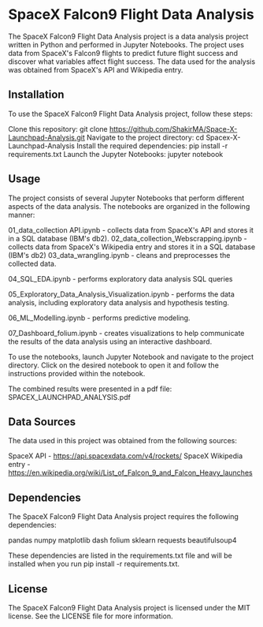 # SpaceX Falcon9 Flight Data Analysis

The SpaceX Falcon9 Flight Data Analysis project is a data analysis project written in Python and performed in Jupyter Notebooks. The project uses data from SpaceX's Falcon9 flights to predict future flight success and discover what variables affect flight success. The data used for the analysis was obtained from SpaceX's API and Wikipedia entry.

## Installation

To use the SpaceX Falcon9 Flight Data Analysis project, follow these steps:

Clone this repository: git clone https://github.com/ShakirMA/Space-X-Launchpad-Analysis.git
Navigate to the project directory: cd Spacex-X-Launchpad-Analysis
Install the required dependencies: pip install -r requirements.txt
Launch the Jupyter Notebooks: jupyter notebook

## Usage

The project consists of several Jupyter Notebooks that perform different aspects of the data analysis. The notebooks are organized in the following manner:

01_data_collection API.ipynb - collects data from SpaceX's API and stores it in a SQL database (IBM's db2).
02_data_collection_Webscrapping.ipynb - collects data from SpaceX's Wikipedia entry and stores it in a SQL database (IBM's db2)
03_data_wrangling.ipynb - cleans and preprocesses the collected data.

04_SQL_EDA.ipynb - performs exploratory data analysis SQL queries

05_Exploratory_Data_Analysis_Visualization.ipynb - performs the data analysis, including exploratory data analysis and hypothesis testing.

06_ML_Modelling.ipynb - performs predictive modeling.

07_Dashboard_folium.ipynb - creates visualizations to help communicate the results of the data analysis using an interactive dashboard.

To use the notebooks, launch Jupyter Notebook and navigate to the project directory. Click on the desired notebook to open it and follow the instructions provided within the notebook.

The combined results were presented in a pdf file: SPACEX_LAUNCHPAD_ANALYSIS.pdf

## Data Sources

The data used in this project was obtained from the following sources:

SpaceX API - https://api.spacexdata.com/v4/rockets/
SpaceX Wikipedia entry - https://en.wikipedia.org/wiki/List_of_Falcon_9_and_Falcon_Heavy_launches
## Dependencies

The SpaceX Falcon9 Flight Data Analysis project requires the following dependencies:

pandas
numpy
matplotlib
dash
folium
sklearn
requests
beautifulsoup4

These dependencies are listed in the requirements.txt file and will be installed when you run pip install -r requirements.txt.

## License

The SpaceX Falcon9 Flight Data Analysis project is licensed under the MIT license. See the LICENSE file for more information.
